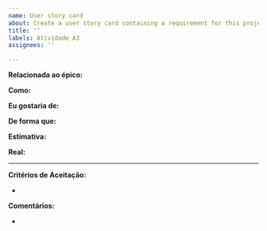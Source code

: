```yaml
---
name: User story card
about: Create a user story card containing a requirement for this project.
title: ''
labels: Atividade A3
assignees: ''

---
```


**Relacionada ao épico:**

**Como:**

**Eu gostaria de:**

**De forma que:**

**Estimativa:**

**Real:**

---

**Critérios de Aceitação:**

-

**Comentários:**

-
